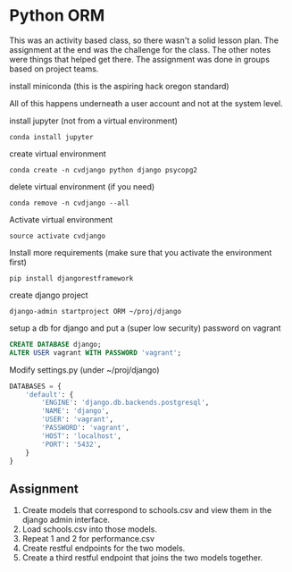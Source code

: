 # Python ORM

This was an activity based class, so there wasn't a solid lesson plan.  The assignment at the end was the challenge for the class.  The other notes were things that helped get there.  The assignment was done in groups based on project teams.


install miniconda (this is the aspiring hack oregon standard)

All of this happens underneath a user account and not at the system level.

install jupyter (not from a virtual environment)
```
conda install jupyter
```

create virtual environment
```
conda create -n cvdjango python django psycopg2
```

delete virtual environment (if you need)
```
conda remove -n cvdjango --all
```

Activate virtual environment
```
source activate cvdjango
```

Install more requirements (make sure that you activate the environment first)
```
pip install djangorestframework
```

create django project
```
django-admin startproject ORM ~/proj/django
```

setup a db for django and put a (super low security) password on vagrant
```sql
CREATE DATABASE django;
ALTER USER vagrant WITH PASSWORD 'vagrant';
```

Modify settings.py (under ~/proj/django)
```python
DATABASES = {
    'default': {
        'ENGINE': 'django.db.backends.postgresql',
        'NAME': 'django',
        'USER': 'vagrant',
        'PASSWORD': 'vagrant',
        'HOST': 'localhost',
        'PORT': '5432',
    }
}
```

## Assignment

1. Create models that correspond to schools.csv and view them in the django admin interface.
2. Load schools.csv into those models.
3. Repeat 1 and 2 for performance.csv
4. Create restful endpoints for the two models.
5. Create a third restful endpoint that joins the two models together.
